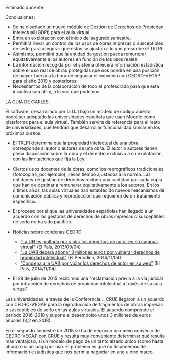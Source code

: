 Estimado docente:

Conclusiones:
- Se ha diseñado un nuevo módulo de Gestión de Derechos de Propiedad Intelectual (GDPI) para el aula virtual.
- Entra en explotación con el inicio del segundo semestre.
- Permitirá llevar un control de los usos de obras impresas o susceptibles de serlo para asegurar que estos se ajustan a lo que prescribe el TRLPI.
- Asimismo, permitirá que la entidad de gestión pueda remunerar equitativamente a los autores en función de los usos reales.
- La información recogida por el sistema ofrecerá información estadística sobre el uso real de obras protegidas que nos pondrá en una posición de mayor fuerza a la hora de negociar el convenio con CEDRO-VEGAP para el año 2019 y posteriores.
- Necesitamos de la colaboración de todo el profesorado para que esta iniciativa sea útil y, a la vez que podemos


LA GUIA DE CARLES.

El software, desarrollado por la UJI bajo un modelo de código abierto, podrá ser adoptado las universidades española que usan Moodle como plataforma para el aula virtual. También servirá de referencia para el resto de universidades, que tendrán que desarrollar funcionalidad similar en los próximos cursos.

- El TRLPI determina que la propiedad intelectual de una obra corresponde al autor o autores de una obra. El autor o autores tienen plena disposición sobre la obra y el derecho exclusivo a su explotación, con las limitaciones que fija la Ley.

- Ciertos usos docentes de la obras, como los reprográficos tradicionales (fotocopias, por ejemplo), llevan tiempo ajustados a la norma. Las entidades de gestión de derechos reciben una cantidad por cada copia que han de destinar a remunerar equitativamente a los autores. En los últimos años, las aulas virtuales han establecido nuevos mecanismos de comunicación pública y reproducción que requieren de un tratamiento específico.

- El proceso por el que las universidades españolas han llegado a un acuerdo con las gestoras de derechos de obras impresas o susceptibles de serlo no ha sido pacífico.

- Noticias sobre condenas CEDRO
  - ["La UB es multada por violar los derechos de autor en su campus virtual"](https://elpais.com/ccaa/2013/09/04/catalunya/1378301138_732819.html) (El País, 2013/09/04)
  - ["La UAB deberá abonar 3 millones euros por vulnerar derechos de propiedad intelectual"](http://www.elperiodico.com/es/sociedad/20141104/la-uab-debera-abonar-3-millones-euros-por-vulnerar-derechos-de-propiedad-intelectual-3660394)  (El Periódico, 2014/11/04).
  - ["Condena a la UAB por violar los derechos de autor en su web"](https://elpais.com/ccaa/2014/11/04/catalunya/1415100616_712247.html) (El País, 2014/11/04)
- El 28 de julio de 2015 recibimos una "reclamación previa a la vía judicial por infracción de derechos de propiedad intelectual a través de su aula virtual".

Las universidades, a través de la Conferencia... CRUE llegaron a un acuerdo con CEDRO-VEGAP para la reproducción de fragmentos de obras impresas o susceptibles de serlo en las aulas virtuales. El acuerdo comprende el período 2016-2018 y supone el desembolso unos 3 millones de euros anuales (3,2 en 2018).

En el segundo semestre de 2018 se ha de negociar un nuevo convenio de CEDRO-VEGAP con CRUE y resulta muy conveniente determinar qué resulta más ventajoso, si un modelo de pago de un tanto alzado único (como hasta ahora) o si un pago por uso. El problema es que no disponemos de información estadística que nos permita negociar en uno u otro marco.
